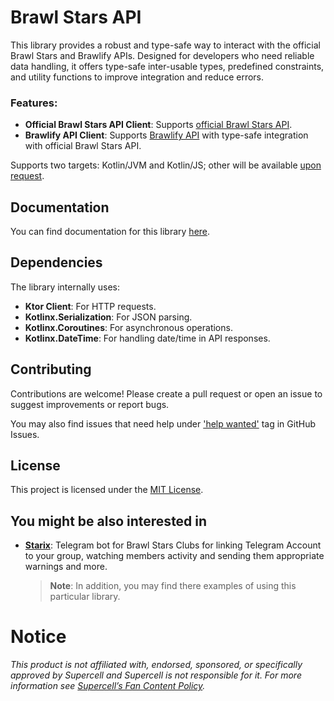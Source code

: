 # Brawl Stars API

This library provides a robust and type-safe way to interact with the official Brawl Stars and Brawlify APIs.
Designed for developers who need reliable data handling, it offers type-safe inter-usable types, predefined constraints, and utility functions to improve integration and reduce errors.

### Features:

- **Official Brawl Stars API Client**: Supports [official Brawl Stars API](https://developer.brawlstars.com/#/documentation).
- **Brawlify API Client**: Supports [Brawlify API](https://brawlapi.com/#/) with type-safe integration with official Brawl Stars API.

Supports two targets: Kotlin/JVM and Kotlin/JS; other will be available [upon request](https://github.com/y9vad9/brawlstars-api/issues/new).

## Documentation
You can find documentation for this library [here](https://y9vad9.github.io/brawlstars-api-docs/getting-started.html).

## Dependencies

The library internally uses:

- **Ktor Client**: For HTTP requests.
- **Kotlinx.Serialization**: For JSON parsing.
- **Kotlinx.Coroutines**: For asynchronous operations.
- **Kotlinx.DateTime**: For handling date/time in API responses.

## Contributing

Contributions are welcome! Please create a pull request or open an issue to suggest improvements or report bugs.

You may also find issues that need help under ['help wanted'](https://github.com/y9vad9/brawlstars-api/issues?q=is%3Aopen+is%3Aissue+label%3A%22help+wanted%22) tag in GitHub Issues.

## License

This project is licensed under the [MIT License](LICENSE).

## You might be also interested in
- [**Starix**](https://github.com/y9vad9/starix): Telegram bot for Brawl Stars Clubs for linking Telegram Account to your group, watching members activity and sending them appropriate warnings and more.
    > **Note**:
    > In addition, you may find there examples of using this particular library.


# Notice
*This product is not affiliated with, endorsed, sponsored, or specifically approved by Supercell and Supercell is not
responsible for it.
For more information see [Supercell’s Fan Content Policy](https://supercell.com/en/fan-content-policy/).*
